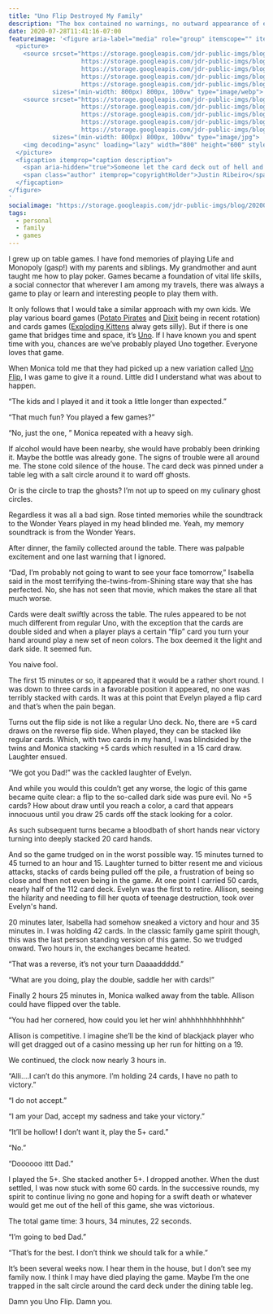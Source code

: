 ```yaml
---
title: "Uno Flip Destroyed My Family"
description: "The box contained no warnings, no outward appearance of evil. The bad card games never do they just leave you in ruin. So hey, let's play Uno Flip kids!"
date: 2020-07-28T11:41:16-07:00
featureimage: '<figure aria-label="media" role="group" itemscope="" itemprop="associatedMedia" itemtype="http://schema.org/ImageObject">
  <picture>
    <source srcset="https://storage.googleapis.com/jdr-public-imgs/blog/20200728-uno-flip-damn-you-640.webp 640w,
                    https://storage.googleapis.com/jdr-public-imgs/blog/20200728-uno-flip-damn-you-800.webp 800w,
                    https://storage.googleapis.com/jdr-public-imgs/blog/20200728-uno-flip-damn-you-1024.webp 1024w,
                    https://storage.googleapis.com/jdr-public-imgs/blog/20200728-uno-flip-damn-you-1280.webp 1280w,
                    https://storage.googleapis.com/jdr-public-imgs/blog/20200728-uno-flip-damn-you-1600.webp 1600w"
            sizes="(min-width: 800px) 800px, 100vw" type="image/webp">
    <source srcset="https://storage.googleapis.com/jdr-public-imgs/blog/20200728-uno-flip-damn-you-640.jpg 640w,
                    https://storage.googleapis.com/jdr-public-imgs/blog/20200728-uno-flip-damn-you-800.jpg 800w,
                    https://storage.googleapis.com/jdr-public-imgs/blog/20200728-uno-flip-damn-you-1024.jpg 1024w,
                    https://storage.googleapis.com/jdr-public-imgs/blog/20200728-uno-flip-damn-you-1280.jpg 1280w,
                    https://storage.googleapis.com/jdr-public-imgs/blog/20200728-uno-flip-damn-you-1600.jpg 1600w"
            sizes="(min-width: 800px) 800px, 100vw" type="image/jpg">
    <img decoding="async" loading="lazy" width="800" height="600" style="background-size: cover;background-image: url(''data:image/svg+xml;charset=utf-8,%3Csvg xmlns=\''http%3A//www.w3.org/2000/svg\'' xmlns%3Axlink=\''http%3A//www.w3.org/1999/xlink\'' viewBox=\''0 0 1280 853\''%3E%3Cfilter id=\''b\'' color-interpolation-filters=\''sRGB\''%3E%3CfeGaussianBlur stdDeviation=\''.5\''%3E%3C/feGaussianBlur%3E%3CfeComponentTransfer%3E%3CfeFuncA type=\''discrete\'' tableValues=\''1 1\''%3E%3C/feFuncA%3E%3C/feComponentTransfer%3E%3C/filter%3E%3Cimage filter=\''url(%23b)\'' x=\''0\'' y=\''0\'' height=\''100%25\'' width=\''100%25\'' xlink%3Ahref=\''data%3Aimage/png;base64,iVBORw0KGgoAAAANSUhEUgAAAAkAAAAGCAIAAACepSOSAAAACXBIWXMAAC4jAAAuIwF4pT92AAAAs0lEQVQI1wGoAFf/AImSoJSer5yjs52ktp2luJuluKOpuJefsoCNowB+kKaOm66grL+krsCnsMGrt8m1u8mzt8OVoLIAhJqzjZ2tnLLLnLHJp7fNmpyjqbPCqLrRjqO7AIeUn5ultaWtt56msaSnroZyY4mBgLq7wY6TmwCRfk2Pf1uzm2WulV+xmV6rmGyQfFm3nWSBcEIAfm46jX1FkH5Djn5AmodGo49MopBLlIRBfG8yj/dfjF5frTUAAAAASUVORK5CYII=\''%3E%3C/image%3E%3C/svg%3E'');" src="https://storage.googleapis.com/jdr-public-imgs/blog/20200728-uno-flip-damn-you-800.jpg" alt="Someone let the card deck out of hell and now it sits on the table staring at me.">
  </picture>
  <figcaption itemprop="caption description">
    <span aria-hidden="true">Someone let the card deck out of hell and now it sits on the table staring at me.</span>
    <span class="author" itemprop="copyrightHolder">Justin Ribeiro</span>
  </figcaption>
</figure>
'
socialimage: "https://storage.googleapis.com/jdr-public-imgs/blog/20200728-uno-flip-damn-you-800.jpg"
tags:
  - personal
  - family
  - games
---
```


I grew up on table games. I have fond memories of playing Life and Monopoly (gasp!) with my parents and siblings. My grandmother and aunt taught me how to play poker. Games became a foundation of vital life skills, a social connector that wherever I am among my travels, there was always a game to play or learn and interesting people to play them with.

It only follows that I would take a similar approach with my own kids. We play various board games ([Potato Pirates](https://boardgamegeek.com/boardgame/234465/potato-pirates) and [Dixit](https://boardgamegeek.com/boardgame/39856/dixit) being in recent rotation) and cards games ([Exploding Kittens](https://boardgamegeek.com/boardgame/172225/exploding-kittens) alway gets silly). But if there is one game that bridges time and space, it’s [Uno](https://boardgamegeek.com/boardgame/2223/uno). If I have known you and spent time with you, chances are we’ve probably played Uno together. Everyone loves that game.

When Monica told me that they had picked up a new variation called [Uno Flip](https://boardgamegeek.com/boardgame/271460/uno-flip), I was game to give it a round. Little did I understand what was about to happen.

“The kids and I played it and it took a little longer than expected.”

“That much fun? You played a few games?”

“No, just the one, ” Monica repeated with a heavy sigh.

If alcohol would have been nearby, she would have probably been drinking it. Maybe the bottle was already gone. The signs of trouble were all around me. The stone cold silence of the house. The card deck was pinned under a table leg with a salt circle around it to ward off ghosts.

Or is the circle to trap the ghosts? I’m not up to speed on my culinary ghost circles.

Regardless it was all a bad sign. Rose tinted memories while the soundtrack to the Wonder Years played in my head blinded me. Yeah, my memory soundtrack is from the Wonder Years.

After dinner, the family collected around the table. There was palpable excitement and one last warning that I ignored.

“Dad, I’m probably not going to want to see your face tomorrow,” Isabella said in the most terrifying the-twins-from-Shining stare way that she has perfected. No, she has not seen that movie, which makes the stare all that much worse.

Cards were dealt swiftly across the table. The rules appeared to be not much different from regular Uno, with the exception that the cards are double sided and when a player plays a certain “flip” card you turn your hand around play a new set of neon colors. The box deemed it the light and dark side. It seemed fun.

You naive fool.

The first 15 minutes or so, it appeared that it would be a rather short round. I was down to three cards in a favorable position it appeared, no one was terribly stacked with cards. It was at this point that Evelyn played a flip card and that’s when the pain began.

Turns out the flip side is not like a regular Uno deck. No, there are +5 card draws on the reverse flip side. When played, they can be stacked like regular cards. Which, with two cards in my hand, I was blindsided by the twins and Monica stacking +5 cards which resulted in a 15 card draw. Laughter ensued.

“We got you Dad!” was the cackled laughter of Evelyn.

And while you would this couldn’t get any worse, the logic of this game became quite clear: a flip to the so-called dark side was pure evil. No +5 cards? How about draw until you reach a color, a card that appears innocuous until you draw 25 cards off the stack looking for a color.

As such subsequent turns became a bloodbath of short hands near victory turning into deeply stacked 20 card hands.

And so the game trudged on in the worst possible way. 15 minutes turned to 45 turned to an hour and 15. Laughter turned to bitter resent me and vicious attacks, stacks of cards being pulled off the pile, a frustration of being so close and then not even being in the game. At one point I carried 50 cards, nearly half of the 112 card deck. Evelyn was the first to retire. Allison, seeing the hilarity and needing to fill her quota of teenage destruction, took over Evelyn's hand.

20 minutes later, Isabella had somehow sneaked a victory and hour and 35 minutes in. I was holding 42 cards. In the classic family game spirit though, this was the last person standing version of this game. So we trudged onward. Two hours in, the exchanges became heated.

“That was a reverse, it’s not your turn Daaaaddddd.”

“What are you doing, play the double, saddle her with cards!”

Finally 2 hours 25 minutes in, Monica walked away from the table. Allison could have flipped over the table.

“You had her cornered, how could you let her win! ahhhhhhhhhhhhhh”

Allison is competitive. I imagine she’ll be the kind of blackjack player who will get dragged out of a casino messing up her run for hitting on a 19.

We continued, the clock now nearly 3 hours in.

“Alli….I can’t do this anymore. I’m holding 24 cards, I have no path to victory.”

“I do not accept.”

“I am your Dad, accept my sadness and take your victory.”

“It’ll be hollow! I don’t want it, play the 5+ card.”

“No.”

“Doooooo ittt Dad.”

I played the 5+. She stacked another 5+. I dropped another. When the dust settled, I was now stuck with some 60 cards. In the successive rounds, my spirit to continue living no gone and hoping for a swift death or whatever would get me out of the hell of this game,  she was victorious.

The total game time: 3 hours, 34 minutes, 22 seconds.

“I’m going to bed Dad.”

“That’s for the best. I don’t think we should talk for a while.”

It’s been several weeks now. I hear them in the house, but I don’t see my family now. I think I may have died playing the game. Maybe I’m the one trapped in the salt circle around the card deck under the dining table leg.

Damn you Uno Flip. Damn you.
